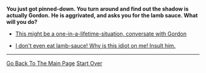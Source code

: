
**You just got pinned-down. You turn around and find out the shadow is actually Gordon.**
**He is aggrivated, and asks you for the lamb sauce. What will you do?**

* [This might be a one-in-a-lifetime-situation, conversate with Gordon ](../pick-lock/pan.md)

* [I don't even eat lamb-sauce! Why is this idiot on me! Insult him.](../pick-lock/pan.md)


---

[Go Back To The Main Page](../README.md)
[Start Over](../beginning/intro.md)